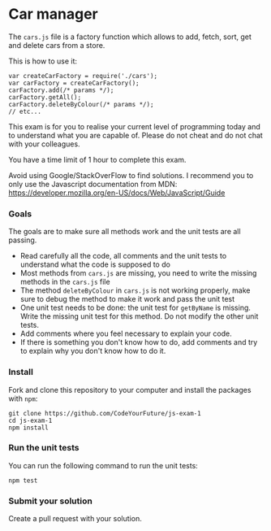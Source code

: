 # Car manager

The `cars.js` file is a factory function which allows to add, fetch, sort, get and delete cars from a store.

This is how to use it:

```
var createCarFactory = require('./cars');
var carFactory = createCarFactory();
carFactory.add(/* params */);
carFactory.getAll();
carFactory.deleteByColour(/* params */);
// etc...
```

This exam is for you to realise your current level of programming today and to understand what you are capable of. 
Please do not cheat and do not chat with your colleagues.

You have a time limit of 1 hour to complete this exam.

Avoid using Google/StackOverFlow to find solutions. 
I recommend you to only use the Javascript documentation from MDN: https://developer.mozilla.org/en-US/docs/Web/JavaScript/Guide

### Goals

The goals are to make sure all methods work and the unit tests are all passing.

- Read carefully all the code, all comments and the unit tests to understand what the code is supposed to do
- Most methods from `cars.js` are missing, you need to write the missing methods in the `cars.js` file
- The method `deleteByColour` in `cars.js` is not working properly, make sure to debug the method to make it work and pass the unit test
- One unit test needs to be done: the unit test for `getByName` is missing. Write the missing unit test for this method. Do not modify the other unit tests.
- Add comments where you feel necessary to explain your code.
- If there is something you don't know how to do, add comments and try to explain why you don't know how to do it.

### Install
Fork and clone this repository to your computer and install the packages with `npm`:

```
git clone https://github.com/CodeYourFuture/js-exam-1
cd js-exam-1
npm install
```

### Run the unit tests
You can run the following command to run the unit tests:

```
npm test
```

### Submit your solution
Create a pull request with your solution.
